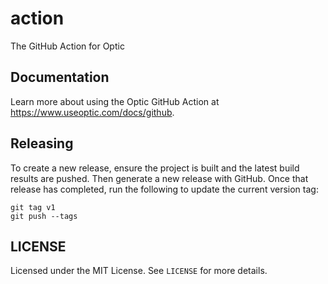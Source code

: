 # action

The GitHub Action for Optic

## Documentation

Learn more about using the Optic GitHub Action at https://www.useoptic.com/docs/github.

## Releasing

To create a new release, ensure the project is built and the latest build results are pushed. Then generate a new release with GitHub. Once that release
has completed, run the following to update the current version tag:

```
git tag v1
git push --tags
```

## LICENSE

Licensed under the MIT License. See `LICENSE` for more details.
